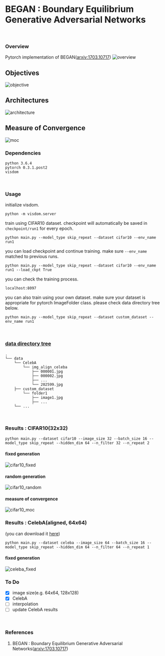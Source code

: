 # BEGAN : Boundary Equilibrium Generative Adversarial Networks
<br>

### Overview
Pytorch implementation of BEGAN([arxiv:1703.10717])
![overview](misc/result.PNG)

## Objectives
![objective](misc/objective.PNG)

## Architectures
![architecture](misc/architecture.PNG)

## Measure of Convergence
![moc](misc/moc.PNG)
<br>

### Dependencies
```
python 3.6.4
pytorch 0.3.1.post2
visdom
```
<br>

### Usage
initialize visdom.
```
python -m visdom.server
```
train using CIFAR10 dataset. checkpoint will automatically be saved in ```checkpoint/run1``` for every epoch.
```
python main.py --model_type skip_repeat --dataset cifar10 --env_name run1
```
you can load checkpoint and continue training. make sure ```--env_name``` matched to previous runs.
```
python main.py --model_type skip_repeat --dataset cifar10 --env_name run1 --load_ckpt True
```
you can check the training process.
```
localhost:8097
```
you can also train using your own dataset. make sure your dataset is appropriate for pytorch ImageFolder class. please check data directory tree below.
```
python main.py --model_type skip_repeat --dataset custom_dataset --env_name run1
```
<br>

### [data directory tree]
```
.
└── data
    └── CelebA
        └── img_align_celeba
            ├── 000001.jpg
            ├── 000002.jpg
            ├── ...
            └── 202599.jpg
    ├── custom_dataset
        └── folder1
            ├── image1.jpg
            ├── ...
    └── ...
```
<br>

### Results : CIFAR10(32x32)
```
python main.py --dataset cifar10 --image_size 32 --batch_size 16 --model_type skip_repeat --hidden_dim 64 --n_filter 32 --n_repeat 2
```
#### fixed generation
![cifar10_fixed](misc/cifar10_fixed.gif)

#### random generation
![cifar10_random](misc/cifar10_random.jpg)

#### measure of convergence
![cifar10_moc](misc/cifar10_moc.png)
<br>

### Results : CelebA(aligned, 64x64)
(you can download it [here])
```
python main.py --dataset celeba --image_size 64 --batch_size 16 --model_type skip_repeat --hidden_dim 64 --n_filter 64 --n_repeat 1
```
#### fixed generation
![celeba_fixed](misc/celeba_fixed.gif)
<br>

### To Do
- [x] image size(e.g. 64x64, 128x128)
- [x] CelebA
- [ ] interpolation
- [ ] update CelebA results
<br>

### References
1. BEGAN : Boundary Equilibrium Generative Adversarial Networks([arxiv:1703.10717])

[arxiv:1703.10717]: https://arxiv.org/abs/1703.10717
[here]: http://mmlab.ie.cuhk.edu.hk/projects/CelebA.html
[data directory tree]: http://pytorch.org/docs/master/torchvision/datasets.html?highlight=image%20folder#torchvision.datasets.ImageFolder

